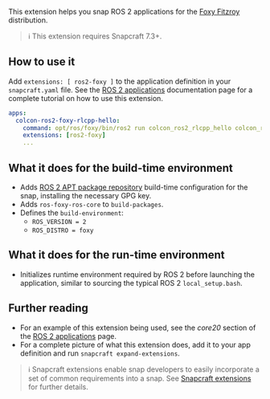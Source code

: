 This extension helps you snap ROS 2 applications for the [Foxy Fitzroy](https://docs.ros.org/en/foxy/Releases/Release-Foxy-Fitzroy.html) distribution.

> :information_source: This extension requires Snapcraft 7.3+.

## How to use it

Add `extensions: [ ros2-foxy ]` to the application definition in your `snapcraft.yaml` file. See the [ROS 2 applications](https://snapcraft.io/docs/ros2-applications#heading--core20) documentation page for a complete tutorial on how to use this extension.

```yaml
apps:
  colcon-ros2-foxy-rlcpp-hello:
    command: opt/ros/foxy/bin/ros2 run colcon_ros2_rlcpp_hello colcon_ros2_rlcpp_hello
    extensions: [ros2-foxy]
    ...
```

## What it does for the build-time environment

* Adds [ROS 2 APT package repository](http://repo.ros2.org/ubuntu/main) build-time configuration for the snap, installing the necessary GPG key.
* Adds `ros-foxy-ros-core` to `build-packages`.
* Defines the `build-environment`:
  * `ROS_VERSION = 2`
  * `ROS_DISTRO = foxy`

## What it does for the run-time environment

* Initializes runtime environment required by ROS 2 before launching the application, similar to sourcing the typical ROS 2 `local_setup.bash`.

## Further reading
* For an example of this extension being used, see the _core20_ section of the [ROS 2 applications](https://snapcraft.io/docs/ros2-applications#heading--core20) page.
* For a complete picture of what this extension does, add it to your app definition and run `snapcraft expand-extensions`.

> :information_source:  Snapcraft extensions enable snap developers to easily incorporate a set of common requirements into a snap. See [Snapcraft extensions](/t/snapcraft-extensions/13486) for further details.
